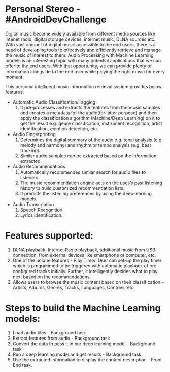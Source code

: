 # Personal Stereo - #AndroidDevChallenge

Digital music become widely available from different media sources like intenet radio, digital storage devices, internet music, DLNA sources etc. With vast amount of digital music accessible to the end users, there is a need of developing tools to effectively and efficiently retrieve and manage the music of interest to them. Audio Processing with Machine Learning models is an interesting topic with many potential applications that we can offer to the end users. With that opportunity, we can provide plenty of information alongside to the end user while playing the right music for every moment.

This personal intelligent music information retrieval system provides below features:
* Automatic Audio Classification/Tagging
    1. It pre-processes and extracts the features from the music samples and creates a metadata for the audio(for latter purpose) and then apply the classification algorithm (Machine/Deep Learning) on it to get the result e.g. genre classification, instrument recognition, artist identification, emotion detection, etc.
* Audio Fingerprinting
    1. Determines the digital summary of the audio e.g. tonal analysis (e.g. melody and harmony) and rhythm or tempo analysis (e.g. beat tracking).
    2. Similar audio samples can be extracted based on the information extracted.
* Audio Recommendations
    1. Automatically recommendes similar search for audio files to listeners.
    2. The music recommendation engine acts on the uses’s past listening history to build customized recommendation lists.
    3. It predicts the listening preferences by using the deep learning models.
* Audio Transcription
    1. Speech Recognition
    2. Lyrics Identification.


# Features supported:
  1. DLNA playback, Internet Radio playback, additional music from USB connection, from external devices like smartphone or computer, etc.
  2. One of the unique features - Play Timer. User can set-up the play timer which is programmed to be triggered with automatic playback of pre-configured tracks initially. Further, it intelligently decides what to play next based on the recommendations.
  3. Allows users to browse the music content based on their classification - Artists, Albums, Genres, Tracks, Languages, Contries, etc.


# Steps to build the Machine Learning models:
  1. Load audio files - Background task
  2. Extract features from audio - Background task
  3. Convert the data to pass it in our deep learning model - Background task
  4. Run a deep learning model and get results - Background task
  5. Use the extracted information to display the content description - Front End task.
